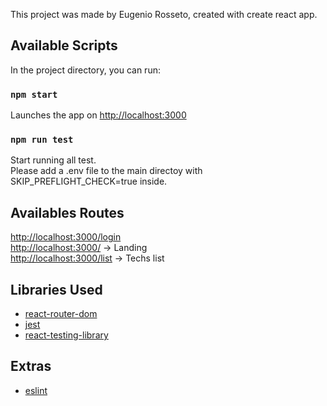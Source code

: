 This project was made by Eugenio Rosseto, created with create react app.

## Available Scripts

In the project directory, you can run:

### `npm start`

Launches the app on [http://localhost:3000](http://localhost:3000)

### `npm run test`

Start running all test.<br/>
Please add a .env file to the main directoy with SKIP_PREFLIGHT_CHECK=true inside.

## Availables Routes

[http://localhost:3000/login](http://localhost:3000/login) \
[http://localhost:3000/](http://localhost:3000/) -> Landing \
[http://localhost:3000/list](http://localhost:3000/list) -> Techs list

## Libraries Used

* [react-router-dom](https://reactrouter.com/web/guides/quick-start)
* [jest](https://jestjs.io/)
* [react-testing-library](https://testing-library.com/docs/react-testing-library/intro)

## Extras

* [eslint](https://eslint.org/)
